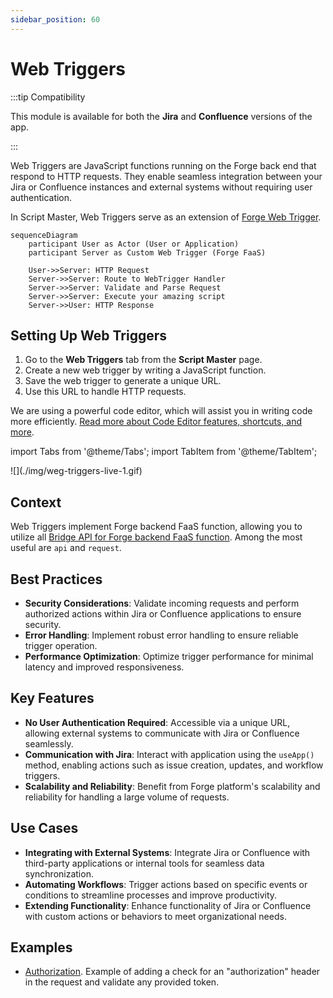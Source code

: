 ```yaml
---
sidebar_position: 60
---
```


# Web Triggers

:::tip Compatibility

This module is available for both the **Jira** and **Confluence** versions of the app.

:::

Web Triggers are JavaScript functions running on the Forge back end that respond to HTTP requests. They enable seamless integration between your Jira or Confluence instances and external systems without requiring user authentication. 

In Script Master, Web Triggers serve as an extension of [Forge Web Trigger](https://developer.atlassian.com/platform/forge/manifest-reference/modules/web-trigger/).


```mermaid
sequenceDiagram
    participant User as Actor (User or Application)
    participant Server as Custom Web Trigger (Forge FaaS)

    User->>Server: HTTP Request
    Server->>Server: Route to WebTrigger Handler
    Server->>Server: Validate and Parse Request
    Server->>Server: Execute your amazing script
    Server->>User: HTTP Response
```

## Setting Up Web Triggers

1. Go to the **Web Triggers** tab from the **Script Master** page.
2. Create a new web trigger by writing a JavaScript function.
3. Save the web trigger to generate a unique URL.
4. Use this URL to handle HTTP requests.

We are using a powerful code editor, which will assist you in writing code more efficiently. [Read more about Code Editor features, shortcuts, and more](../editor.md).

import Tabs from '@theme/Tabs';
import TabItem from '@theme/TabItem';

<Tabs>
  <TabItem value="jira" label="In Jira version" default>
    ![](./img/weg-triggers-live-1.gif)
  </TabItem>
</Tabs>

## Context

Web Triggers implement Forge backend FaaS function, allowing you to utilize all [Bridge API for Forge backend FaaS function](../forge-bridge-back/index.md). Among the most useful are `api` and `request`.


## Best Practices

- **Security Considerations**: Validate incoming requests and perform authorized actions within Jira or Confluence applications to ensure security.
- **Error Handling**: Implement robust error handling to ensure reliable trigger operation.
- **Performance Optimization**: Optimize trigger performance for minimal latency and improved responsiveness.


## Key Features

- **No User Authentication Required**: Accessible via a unique URL, allowing external systems to communicate with Jira or Confluence seamlessly.
- **Communication with Jira**: Interact with application using the `useApp()` method, enabling actions such as issue creation, updates, and workflow triggers.
- **Scalability and Reliability**: Benefit from Forge platform's scalability and reliability for handling a large volume of requests.


## Use Cases

- **Integrating with External Systems**: Integrate Jira or Confluence with third-party applications or internal tools for seamless data synchronization.
- **Automating Workflows**: Trigger actions based on specific events or conditions to streamline processes and improve productivity.
- **Extending Functionality**: Enhance functionality of Jira or Confluence with custom actions or behaviors to meet organizational needs.


## Examples

- [Authorization](./example-authorization.md). Example of adding a check for an "authorization" header in the request and validate any provided token.
